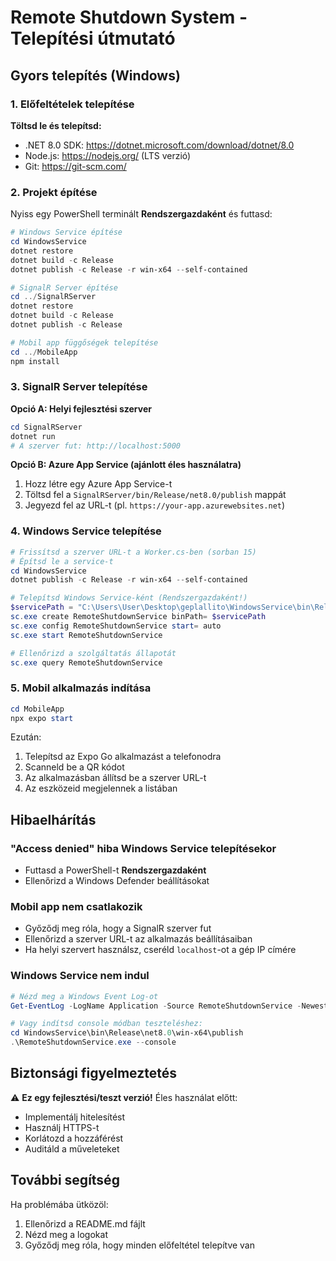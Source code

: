 # Remote Shutdown System - Telepítési útmutató

## Gyors telepítés (Windows)

### 1. Előfeltételek telepítése

**Töltsd le és telepítsd:**
- .NET 8.0 SDK: https://dotnet.microsoft.com/download/dotnet/8.0
- Node.js: https://nodejs.org/ (LTS verzió)
- Git: https://git-scm.com/

### 2. Projekt építése

Nyiss egy PowerShell terminált **Rendszergazdaként** és futtasd:

```powershell
# Windows Service építése
cd WindowsService
dotnet restore
dotnet build -c Release
dotnet publish -c Release -r win-x64 --self-contained

# SignalR Server építése  
cd ../SignalRServer
dotnet restore
dotnet build -c Release
dotnet publish -c Release

# Mobil app függőségek telepítése
cd ../MobileApp
npm install
```

### 3. SignalR Server telepítése

**Opció A: Helyi fejlesztési szerver**
```powershell
cd SignalRServer
dotnet run
# A szerver fut: http://localhost:5000
```

**Opció B: Azure App Service (ajánlott éles használatra)**
1. Hozz létre egy Azure App Service-t
2. Töltsd fel a `SignalRServer/bin/Release/net8.0/publish` mappát
3. Jegyezd fel az URL-t (pl. `https://your-app.azurewebsites.net`)

### 4. Windows Service telepítése

```powershell
# Frissítsd a szerver URL-t a Worker.cs-ben (sorban 15)
# Építsd le a service-t
cd WindowsService
dotnet publish -c Release -r win-x64 --self-contained

# Telepítsd Windows Service-ként (Rendszergazdaként!)
$servicePath = "C:\Users\User\Desktop\geplallito\WindowsService\bin\Release\net8.0\win-x64\publish\RemoteShutdownService.exe"
sc.exe create RemoteShutdownService binPath= $servicePath
sc.exe config RemoteShutdownService start= auto
sc.exe start RemoteShutdownService

# Ellenőrizd a szolgáltatás állapotát
sc.exe query RemoteShutdownService
```

### 5. Mobil alkalmazás indítása

```powershell
cd MobileApp
npx expo start
```

Ezután:
1. Telepítsd az Expo Go alkalmazást a telefonodra
2. Scanneld be a QR kódot
3. Az alkalmazásban állítsd be a szerver URL-t
4. Az eszközeid megjelennek a listában

## Hibaelhárítás

### "Access denied" hiba Windows Service telepítésekor
- Futtasd a PowerShell-t **Rendszergazdaként**
- Ellenőrizd a Windows Defender beállításokat

### Mobil app nem csatlakozik
- Győződj meg róla, hogy a SignalR szerver fut
- Ellenőrizd a szerver URL-t az alkalmazás beállításaiban
- Ha helyi szervert használsz, cseréld `localhost`-ot a gép IP címére

### Windows Service nem indul
```powershell
# Nézd meg a Windows Event Log-ot
Get-EventLog -LogName Application -Source RemoteShutdownService -Newest 10

# Vagy indítsd console módban teszteléshez:
cd WindowsService\bin\Release\net8.0\win-x64\publish
.\RemoteShutdownService.exe --console
```

## Biztonsági figyelmeztetés

⚠️ **Ez egy fejlesztési/teszt verzió!** Éles használat előtt:
- Implementálj hitelesítést
- Használj HTTPS-t
- Korlátozd a hozzáférést
- Auditáld a műveleteket

## További segítség

Ha problémába ütközöl:
1. Ellenőrizd a README.md fájlt
2. Nézd meg a logokat
3. Győződj meg róla, hogy minden előfeltétel telepítve van

